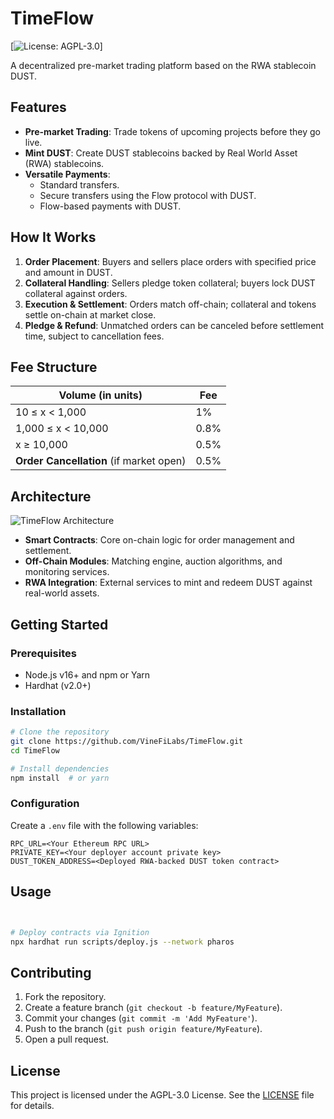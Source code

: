 # TimeFlow

[![License: AGPL-3.0](https://img.shields.io/badge/License-AGPL%20v3-blue.svg)]

A decentralized pre-market trading platform based on the RWA stablecoin DUST.

## Features
- **Pre-market Trading**: Trade tokens of upcoming projects before they go live. 
- **Mint DUST**: Create DUST stablecoins backed by Real World Asset (RWA) stablecoins.
- **Versatile Payments**:
  - Standard transfers.
  - Secure transfers using the Flow protocol with DUST.
  - Flow-based payments with DUST.

## How It Works
1. **Order Placement**: Buyers and sellers place orders with specified price and amount in DUST.
2. **Collateral Handling**: Sellers pledge token collateral; buyers lock DUST collateral against orders.
3. **Execution & Settlement**: Orders match off-chain; collateral and tokens settle on-chain at market close.
4. **Pledge & Refund**: Unmatched orders can be canceled before settlement time, subject to cancellation fees.

## Fee Structure
| Volume (in units)                            | Fee      |
|----------------------------------------------|----------|
| 10 ≤ x < 1,000                               | 1%       |
| 1,000 ≤ x < 10,000                           | 0.8%     |
| x ≥ 10,000                                   | 0.5%     |
| **Order Cancellation** (if market open)      | 0.5%     |

## Architecture
![TimeFlow Architecture](https://timeflow-docs.vercel.app/docs/architecture)

- **Smart Contracts**: Core on-chain logic for order management and settlement.
- **Off-Chain Modules**: Matching engine, auction algorithms, and monitoring services.
- **RWA Integration**: External services to mint and redeem DUST against real-world assets.

## Getting Started
### Prerequisites
- Node.js v16+ and npm or Yarn
- Hardhat (v2.0+)

### Installation
```bash
# Clone the repository
git clone https://github.com/VineFiLabs/TimeFlow.git
cd TimeFlow

# Install dependencies
npm install  # or yarn
```

### Configuration
Create a `.env` file with the following variables:
```
RPC_URL=<Your Ethereum RPC URL>
PRIVATE_KEY=<Your deployer account private key>
DUST_TOKEN_ADDRESS=<Deployed RWA-backed DUST token contract>
```

## Usage
```bash


# Deploy contracts via Ignition
npx hardhat run scripts/deploy.js --network pharos
```

## Contributing
1. Fork the repository.
2. Create a feature branch (`git checkout -b feature/MyFeature`).
3. Commit your changes (`git commit -m 'Add MyFeature'`).
4. Push to the branch (`git push origin feature/MyFeature`).
5. Open a pull request.

## License
This project is licensed under the AGPL-3.0 License. See the [LICENSE](LICENSE) file for details.